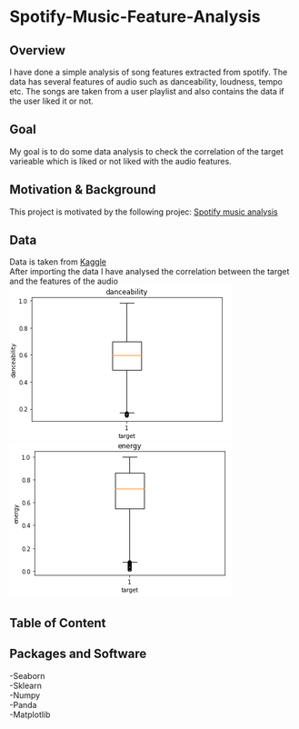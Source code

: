 # Spotify-Music-Feature-Analysis
## Overview
I have done a simple analysis of song features extracted from spotify. The data has several features of audio such as danceability, loudness, tempo etc. The songs are taken from a user playlist and also contains the data if the user liked it or not.</br>
## Goal
My goal is to do some data analysis to check the correlation of the target varieable which is liked or not liked with the audio features.</br>
## Motivation & Background
This project is motivated by the following projec: [Spotify music analysis](https://www.kaggle.com/aeryan/spotify-music-analysist)</br>
## Data
Data is taken from [Kaggle](https://www.kaggle.com/aeryan/spotify-music-analysis)</br>
After importing the data I have analysed the correlation between the target and the features of the audio</br>
<img src='https://github.com/touhid498/Spotify-Music-Feature-Analysis/blob/main/IMG/img1.PNG'>
<img src='https://github.com/touhid498/Spotify-Music-Feature-Analysis/blob/main/IMG/img2.PNG'>
</br>

## Table of Content
## Packages and Software
-Seaborn</br>
-Sklearn</br>
-Numpy</br>
-Panda</br>
-Matplotlib
